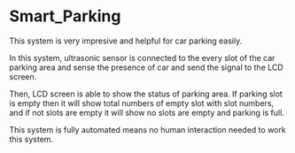 # Smart_Parking

This system is very impresive and helpful for car parking easily.

In this system, ultrasonic sensor is connected to the every slot of the car parking area and sense the presence of car and send the signal to the LCD screen.

Then, LCD screen is able to show the status of parking area. If parking slot is empty then it will show total numbers of empty slot with slot numbers, and if not slots are empty it will show no slots are empty and parking is full.

This system is fully automated means no human interaction needed to work this system.

